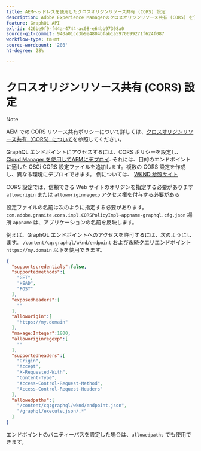 ```yaml
---
title: AEMヘッドレスを使用したクロスオリジンリソース共有 (CORS) 設定
description: Adobe Experience Managerのクロスオリジンリソース共有 (CORS) を使用すると、ヘッドレス Web アプリケーションでAEMへのクライアント側の呼び出しをおこなうことができます。 GraphQL エンドポイントへのアクセスを有効にするには、CORS 設定が必要です。
feature: GraphQL API
exl-id: 426be9f9-f44a-4744-ac08-e64bb97308a0
source-git-commit: 940a01cd3b9e4804bfab1a5970699271f624f087
workflow-type: tm+mt
source-wordcount: '208'
ht-degree: 28%

---
```


# クロスオリジンリソース共有 (CORS) 設定

>[!NOTE]
>
>AEM での CORS リソース共有ポリシーについて詳しくは、[クロスオリジンリソース共有（CORS）について](https://experienceleague.adobe.com/docs/experience-manager-learn/foundation/security/understand-cross-origin-resource-sharing.html?lang=ja#understand-cross-origin-resource-sharing-(cors))を参照してください。

GraphQL エンドポイントにアクセスするには、CORS ポリシーを設定し、 [Cloud Manager を使用してAEMにデプロイ](/help/implementing/cloud-manager/deploy-code.md). それには、目的のエンドポイントに適した OSGi CORS 設定ファイルを追加します。複数の CORS 設定を作成し、異なる環境にデプロイできます。 例については、 [WKND 参照サイト](https://github.com/adobe/aem-guides-wknd/tree/master/ui.config/src/main/content/jcr_root/apps/wknd/osgiconfig)

CORS 設定では、信頼できる Web サイトのオリジンを指定する必要があります `alloworigin` または `alloworiginregexp` アクセス権を付与する必要がある

設定ファイルの名前は次のように指定する必要があります。 `com.adobe.granite.cors.impl.CORSPolicyImpl~appname-graphql.cfg.json` 場所 `appname` は、アプリケーションの名前を反映します。

例えば、GraphQL エンドポイントへのアクセスを許可するには、次のようにします。 `/content/cq:graphql/wknd/endpoint` および永続クエリエンドポイント `https://my.domain` 以下を使用できます。

```json
{
  "supportscredentials":false,
  "supportedmethods":[
    "GET",
    "HEAD",
    "POST"
  ],
  "exposedheaders":[
    ""
  ],
  "alloworigin":[
    "https://my.domain"
  ],
  "maxage:Integer":1800,
  "alloworiginregexp":[
    ""
  ],
  "supportedheaders":[
    "Origin",
    "Accept",
    "X-Requested-With",
    "Content-Type",
    "Access-Control-Request-Method",
    "Access-Control-Request-Headers"
  ],
  "allowedpaths":[
    "/content/cq:graphql/wknd/endpoint.json",
    "/graphql/execute.json/.*"
  ]
}
```

エンドポイントのバニティーパスを設定した場合は、`allowedpaths` でも使用できます。
